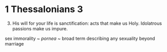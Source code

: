 # 1 Thessalonians 3

3) His will for your life is sanctification: acts that make us Holy.
Idolatrous passions make us impure.

sex immorality ~ _pornea_ ~ broad term describing any sexuality beyond marriage
